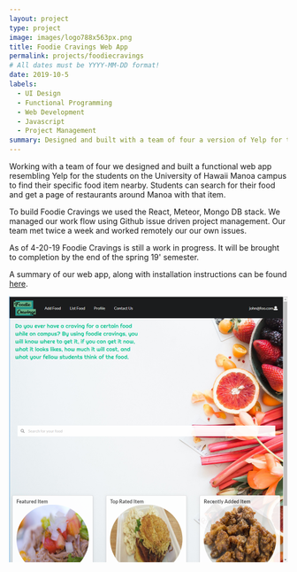 ```yaml
---
layout: project
type: project
image: images/logo788x563px.png
title: Foodie Cravings Web App
permalink: projects/foodiecravings
# All dates must be YYYY-MM-DD format!
date: 2019-10-5
labels:
  - UI Design
  - Functional Programming
  - Web Development
  - Javascript
  - Project Management 
summary: Designed and built with a team of four a version of Yelp for the students at the University of Hawaii Manoa Campus.
---
```


Working with a team of four we designed and built a functional web app resembling Yelp for the students on the University of Hawaii Manoa campus to find their specific food item nearby. Students can search for their food and get a page of restaurants around Manoa with that item.

To build Foodie Cravings we used the React, Meteor, Mongo DB stack. We managed our work flow using Github issue driven project management. Our team met twice a week and worked remotely our our own issues. 

As of 4-20-19 Foodie Cravings is still a work in progress. It will be brought to completion by the end of the spring 19' semester.

A summary of our web app, along with installation instructions can be found [here](https://github.com/foodiecravings/foodiecravings.github.io/blob/master/index.md).

<div>
  <img class="ui image" src="../images/landing.PNG">
</div>
